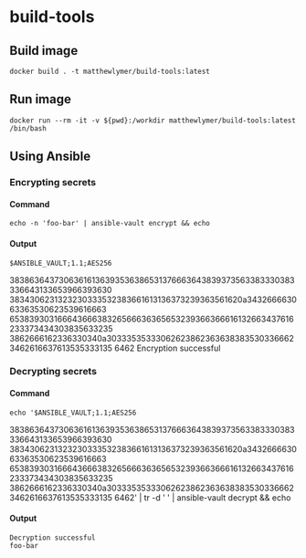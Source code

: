 # build-tools

## Build image

    docker build . -t matthewlymer/build-tools:latest
	
## Run image

    docker run --rm -it -v ${pwd}:/workdir matthewlymer/build-tools:latest /bin/bash
	
## Using Ansible

### Encrypting secrets

#### Command
    echo -n 'foo-bar' | ansible-vault encrypt && echo
	
#### Output	
	$ANSIBLE_VAULT;1.1;AES256
38386364373063616136393536386531376663643839373563383330383336643133653966393630
3834306231323230333532383661613136373239363561620a343266663063363530623539616663
65383930316664366638326566636365653239366366616132663437616233373434303835633235
3862666162336330340a303335353330626238623636383835303366623462616637613535333135
6462
    Encryption successful
	
### Decrypting secrets

#### Command
    echo '$ANSIBLE_VAULT;1.1;AES256
38386364373063616136393536386531376663643839373563383330383336643133653966393630
3834306231323230333532383661613136373239363561620a343266663063363530623539616663
65383930316664366638326566636365653239366366616132663437616233373434303835633235
3862666162336330340a303335353330626238623636383835303366623462616637613535333135
6462' | tr -d ' ' | ansible-vault decrypt && echo

#### Output
    Decryption successful
    foo-bar
	
	